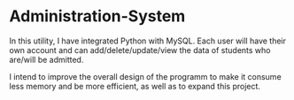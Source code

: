 # Administration-System
In this utility, I have integrated Python with MySQL. Each user will have their own account and can add/delete/update/view the data of students who are/will be admitted.

I intend to improve the overall design of the programm to make it consume less memory and be more efficient, as well as to expand this project.
